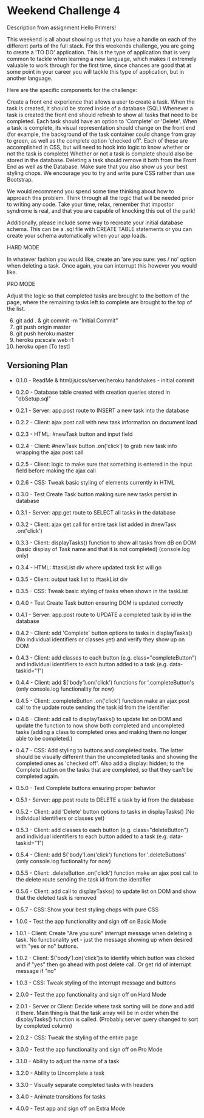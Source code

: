 Weekend Challenge 4
===================
Description from assignment
Hello Primers!

This weekend is all about showing us that you have a handle on each of the different parts of the full stack. For this weekends challenge, you are going to create a 'TO DO' application. This is the type of application that is very common to tackle when learning a new language, which makes it extremely valuable to work through for the first time, since chances are good that at some point in your career you will tackle this type of application, but in another language.

Here are the specific components for the challenge:

Create a front end experience that allows a user to create a task.
When the task is created, it should be stored inside of a database (SQL)
Whenever a task is created the front end should refresh to show all tasks that need to be completed.
Each task should have an option to 'Complete' or 'Delete'.
When a task is complete, its visual representation should change on the front end (for example, the background of the task container could change from gray to green, as well as the complete option 'checked off'. Each of these are accomplished in CSS, but will need to hook into logic to know whether or not the task is complete)
Whether or not a task is complete should also be stored in the database.
Deleting a task should remove it both from the Front End as well as the Database.
Make sure that you also show us your best styling chops. We encourage you to try and write pure CSS rather than use Bootstrap.

We would recommend you spend some time thinking about how to approach this problem. Think through all the logic that will be needed prior to writing any code. Take your time, relax, remember that impostor syndrome is real, and that you are capable of knocking this out of the park!

Additionally, please include some way to recreate your initial database schema. This can be a .sql file with CREATE TABLE statements or you can create your schema automatically when your app loads.

HARD MODE

In whatever fashion you would like, create an 'are you sure: yes / no' option when deleting a task. Once again, you can interrupt this however you would like.

PRO MODE

Adjust the logic so that completed tasks are brought to the bottom of the page, where the remaining tasks left to complete are brought to the top of the list.


6) git add . & git commit -m "Initial Commit"
7) git push origin master
8) git push heroku master
9) heroku ps:scale web=1
10) heroku open [To test]


Versioning Plan
---------------
* 0.1.0 - ReadMe & html/js/css/server/heroku handshakes - initial commit
* 0.2.0 - Database table created with creation queries stored in "dbSetup.sql"
* 0.2.1 - Server: app.post route to INSERT a new task into the database
* 0.2.2 - Client: ajax post call with new task information on document load
* 0.2.3 - HTML: #newTask button and input field
* 0.2.4 - Client: #newTask button .on('click') to grab new task info wrapping the ajax post call
* 0.2.5 - Client: logic to make sure that something is entered in the input field before making the ajax call
* 0.2.6 - CSS: Tweak basic styling of elements currently in HTML
* 0.3.0 - Test Create Task button making sure new tasks persist in database

* 0.3.1 - Server: app.get route to SELECT all tasks in the database
* 0.3.2 - Client: ajax get call for entire task list added in #newTask .on('click')
* 0.3.3 - Client: displayTasks() function to show all tasks from dB on DOM (basic display of Task name and that it is not completed) (console.log only)
* 0.3.4 - HTML: #taskList div where updated task list will go
* 0.3.5 - Client: output task list to #taskList div
* 0.3.5 - CSS: Tweak basic styling of tasks when shown in the taskList
* 0.4.0 - Test Create Task button ensuring DOM is updated correctly

* 0.4.1 - Server: app.post route to UPDATE a completed task by id in the database
* 0.4.2 - Client: add 'Complete' button options to tasks in displayTasks() (No individual identifiers or classes yet) and verify they show up on DOM
* 0.4.3 - Client: add classes to each button (e.g. class="completeButton") and individual identifiers to each button added to a task (e.g. data-taskid="1")
* 0.4.4 - Client: add $('body').on('click') functions for '.completeButton's (only console.log functionality for now)
* 0.4.5 - Client: .completeButton .on('click') function make an ajax post call to the update route sending the task id from the identifier
* 0.4.6 - Client: add call to displayTasks() to update list on DOM and update the function to now show both completed and uncompleted tasks (adding a class to completed ones and making them no longer able to be completed.)
* 0.4.7 - CSS: Add styling to buttons and completed tasks. The latter should be visually different than the uncompleted tasks and showing the completed ones as 'checked off'. Also add a display: hidden; to the Complete button on the tasks that are completed, so that they can't be completed again.
* 0.5.0 - Test Complete buttons ensuring proper behavior

* 0.5.1 - Server: app.post route to DELETE a task by id from the database
* 0.5.2 - Client: add 'Delete' button options to tasks in displayTasks() (No individual identifiers or classes yet)
* 0.5.3 - Client: add classes to each button (e.g. class="deleteButton") and individual identifiers to each button added to a task (e.g. data-taskid="1")
* 0.5.4 - Client: add $('body').on('click') functions for '.deleteButtons' (only console.log fuctionality for now)
* 0.5.5 - Client: .deleteButton .on('click') function make an ajax post call to the delete route sending the task id from the identifier
* 0.5.6 - Client: add call to displayTasks() to update list on DOM and show that the deleted task is removed
* 0.5.7 - CSS: Show your best styling chops with pure CSS
* 1.0.0 - Test the app functionality and sign off on Basic Mode

* 1.0.1 - Client: Create "Are you sure" interrupt message when deleting a task.  No functionality yet - just the message showing up when desired with "yes or no" buttons.
* 1.0.2 - Client: $('body').on('click')s to identify which button was clicked and if "yes" then go ahead with post delete call.  Or get rid of interrupt message if "no"
* 1.0.3 - CSS: Tweak styling of the interrupt message and buttons
* 2.0.0 - Test the app functionality and sign off on Hard Mode

* 2.0.1 - Server or Client: Decide where task sorting will be done and add it there.  Main thing is that the task array will be in order when the displayTasks() function is called. (Probably server query changed to sort by completed column)
* 2.0.2 - CSS: Tweak the styling of the entire page
* 3.0.0 - Test the app functionality and sign off on Pro Mode

* 3.1.0 - Ability to adjust the name of a task
* 3.2.0 - Ability to Uncomplete a task
* 3.3.0 - Visually separate completed tasks with headers
* 3.4.0 - Animate transitions for tasks
* 4.0.0 - Test app and sign off on Extra Mode
